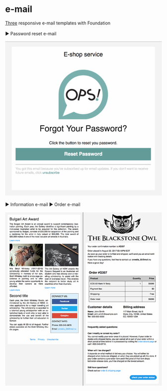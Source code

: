 # e-mail
[Three](https://rawgit.com/atanyday/e-mail/master/dist/index.html) responsive e-mail templates with Foundation
<br>
<br>
▶ Password reset e-mail
<br>
<br>
![Picture](Password.jpg)
<br>
<br>
▶ Information e-mail
▶ Order e-mail
<br>
<br>
![Picture](InfoOrder.jpg)

